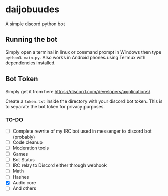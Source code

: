 # daijobuudes
A simple discord python bot


## Running the bot
Simply open a terminal in linux or command prompt in Windows then type `python3 main.py`.
Also works in Android phones using Termux with dependencies installed.


## Bot Token
Simply get it from here https://discord.com/developers/applications/

Create a `token.txt` inside the directory with your discord bot token.
This is to separate the bot token for privacy purposes.


### TO-DO
- [ ] Complete rewrite of my IRC bot used in messenger to discord bot (probably)
- [ ] Code cleanup
- [ ] Moderation tools
- [ ] Games
- [ ] Bot Status
- [ ] IRC relay to Discord either through webhook
- [ ] Math
- [ ] Hashes
- [x] Audio core 
- [ ] And others
